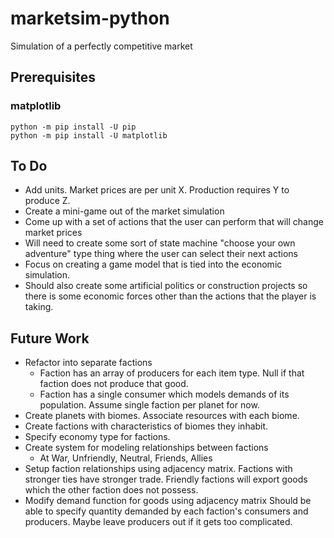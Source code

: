 # marketsim-python
Simulation of a perfectly competitive market

## Prerequisites
### matplotlib
```
python -m pip install -U pip
python -m pip install -U matplotlib
```

## To Do
 - Add units. Market prices are per unit X. Production requires Y to produce Z.
 - Create a mini-game out of the market simulation
 - Come up with a set of actions that the user can perform that will change market prices
 - Will need to create some sort of state machine "choose your own adventure" type thing
   where the user can select their next actions
 - Focus on creating a game model that is tied into the economic simulation.
 - Should also create some artificial politics or construction projects so there is some
   economic forces other than the actions that the player is taking. 

## Future Work
 - Refactor into separate factions
    - Faction has an array of producers for each item type.
      Null if that faction does not produce that good.
    - Faction has a single consumer which models demands of its
      population. Assume single faction per planet for now.
 - Create planets with biomes. Associate resources with each biome.
 - Create factions with characteristics of biomes they inhabit.
 - Specify economy type for factions.
 - Create system for modeling relationships between factions
    - At War, Unfriendly, Neutral, Friends, Allies
 - Setup faction relationships using adjacency matrix. Factions
   with stronger ties have stronger trade. Friendly factions will
   export goods which the other faction does not possess.
 - Modify demand function for goods using adjacency matrix
   Should be able to specify quantity demanded by each faction's
   consumers and producers. Maybe leave producers out if it gets
   too complicated.